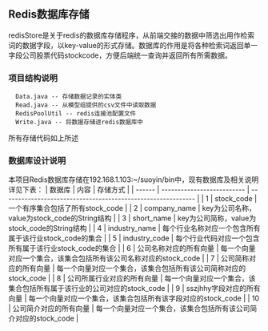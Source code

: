 ## Redis数据库存储
redisStore是关于redis的数据库存储程序，从前端交接的数据中筛选出用作检索词的数据字段，以key-value的形式存储。数据库的作用是将各种检索词返回单一字段公司股票代码stockcode，方便后端统一查询并返回所有所需数据。
### 项目结构说明
```
  Data.java -- 存储数据记录的实体类
  Read.java -- 从模型组提供的csv文件中读取数据
  RedisPoolUtil -- redis连接池配置文件
  Write.java -- 将数据存储进redis数据库中
```
所有存储代码如上所述

### 数据库设计说明
本项目Redis数据库存储在192.168.1.103:~/suoyin/bin中，现有数据库及相关说明详见下表：
| 数据库 | 内容                       | 存储方式                                                     |
| ------ | -------------------------- | ------------------------------------------------------------ |
| 1      | stock_code                 | 一个有序集合包括了所有stock_code                             |
| 2      | company_name               | key为公司名称，value为stock_code的String结构                 |
| 3      | short_name                 | key为公司简称，value为stock_code的String结构                 |
| 4      | industry_name              | 每个行业名称对应一个包含所有属于该行业stock_code的集合       |
| 5      | industry_code              | 每个行业代码对应一个包含所有属于该行业stock_code的集合       |
| 6      | 公司名称对应的所有向量     | 每一个向量对应一个集合，该集合包括所有该公司名称对应的stock_code |
| 7      | 公司简称对应的所有向量     | 每一个向量对应一个集合，该集合包括所有该公司简称对应的stock_code |
| 8      | 公司所属行业对应的所有向量 | 每一个向量对应一个集合，该集合包括所有属于该行业的公司对应的stock_code |
| 9      | sszjhhy字段对应的所有向量  | 每一个向量对应一个集合，该集合包括所有该字段对应的stock_code |
| 10     | 公司简介对应的所有向量     | 每一个向量对应一个集合，该集合包括所有该公司简介对应的stock_code |
